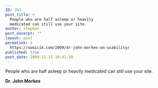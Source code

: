 ```yaml
---
ID: 263
post_title: >
  People who are half asleep or heavily
  medicated can still use your site.
author: stephen
post_excerpt: ""
layout: post
permalink: >
  https://swoicik.com/2009/dr-john-morkes-on-usability/
published: true
post_date: 2009-11-15 10:41:20
---
```

People who are half asleep or heavily medicated can still use your site.

<strong>Dr. John Morkes</strong>